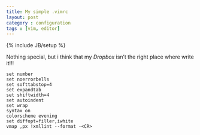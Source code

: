 ```yaml
---
title: My simple .vimrc
layout: post
category : configuration
tags : [vim, editor]
---
```

{% include JB/setup %}

Nothing special, but i think that my _Dropbox_ isn’t the right place where write it!!!

    set number
    set noerrorbells
    set softtabstop=4
    set expandtab
    set shiftwidth=4
    set autoindent
    set wrap
    syntax on
    colorscheme evening
    set diffopt=filler,iwhite
    vmap ,px !xmllint --format -<CR>
